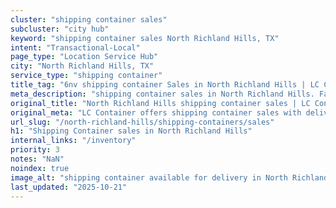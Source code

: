 ```yaml
---
cluster: "shipping container sales"
subcluster: "city hub"
keyword: "shipping container sales North Richland Hills, TX"
intent: "Transactional-Local"
page_type: "Location Service Hub"
city: "North Richland Hills, TX"
service_type: "shipping container"
title_tag: "6nv shipping container Sales in North Richland Hills | LC Container"
meta_description: "shipping container sales in North Richland Hills. Fast delivery, competitive pricing. Serving shipping containers area. Quote ID: OOB. Call (214) 524-4168 for your free quote today."
original_title: "North Richland Hills shipping container sales | LC Container"
original_meta: "LC Container offers shipping container sales with delivery in North Richland Hills, TX. Local. Fast quotes. Since 2003."
url_slug: "/north-richland-hills/shipping-containers/sales"
h1: "Shipping Container sales in North Richland Hills"
internal_links: "/inventory"
priority: 3
notes: "NaN"
noindex: true
image_alt: "shipping container available for delivery in North Richland Hills"
last_updated: "2025-10-21"
---
```


<!-- TODO: Add unique city/inventory copy, images, and internal links here. -->
